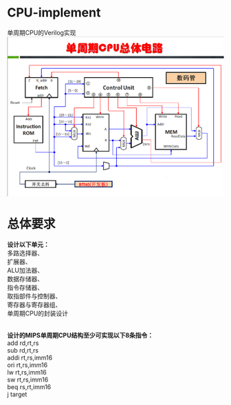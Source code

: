 # CPU-implement
单周期CPU的Verilog实现
![](assignment.png)

# 总体要求
<b>设计以下单元：</b>  
多路选择器、  
扩展器、  
ALU加法器、  
数据存储器、  
指令存储器、  
取指部件与控制器、  
寄存器与寄存器组、  
单周期CPU的封装设计  
<br>

<b>设计的MIPS单周期CPU结构至少可实现以下8条指令：</b>  
add rd,rt,rs  
sub rd,rt,rs  
addi rt,rs,imm16  
ori  rt,rs,imm16  
lw  rt,rs,imm16  
sw  rt,rs,imm16  
beq rs,rt,imm16  
j   target  
